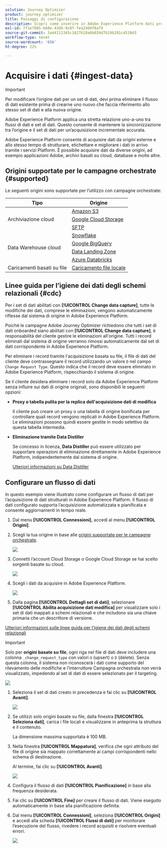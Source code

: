 ```yaml
---
solution: Journey Optimizer
product: journey optimizer
title: Passaggi di configurazione
description: Scopri come inserire in Adobe Experience Platform dati provenienti da origini supportate, come SFTP, archiviazione cloud o database.
exl-id: 7f1e7985-b68e-43d6-9c8f-fea2469f8af9
source-git-commit: 3a44111345c1627610a6b026d7b19b281c4538d3
workflow-type: tm+mt
source-wordcount: '656'
ht-degree: 22%

---
```



# Acquisire i dati {#ingest-data}

>[!IMPORTANT]
>
>Per modificare l’origine dati per un set di dati, devi prima eliminare il flusso di dati esistente prima di crearne uno nuovo che faccia riferimento allo stesso set di dati e alla nuova origine.
>
>Adobe Experience Platform applica una stretta relazione uno-a-uno tra flussi di dati e set di dati. Questo consente di mantenere la sincronizzazione tra l’origine e il set di dati per un’acquisizione incrementale accurata.

Adobe Experience Platform consente di acquisire dati da origini esterne e allo stesso tempo di strutturare, etichettare e migliorare i dati in arrivo tramite i servizi Platform. È possibile acquisire dati da diverse origini, ad esempio applicazioni Adobe, archivi basati su cloud, database e molte altre.

## Origini supportate per le campagne orchestrate {#supported}

Le seguenti origini sono supportate per l’utilizzo con campagne orchestrate:

<table>
  <thead>
    <tr>
      <th>Tipo</th>
      <th>Origine</th>
    </tr>
  </thead>
  <tbody>
    <tr>
      <td rowspan="3">Archiviazione cloud</td>
      <td><a href="https://experienceleague.adobe.com/it/docs/experience-platform/sources/ui-tutorials/create/cloud-storage/s3">Amazon S3</a></td>
    </tr>
    <tr>
      <td><a href="https://experienceleague.adobe.com/it/docs/experience-platform/sources/ui-tutorials/create/cloud-storage/google-cloud-storage">Google Cloud Storage</a></td>
    </tr>
    <tr>
      <td><a href="https://experienceleague.adobe.com/it/docs/experience-platform/sources/ui-tutorials/create/cloud-storage/sftp">SFTP</a></td>
    </tr>
      <td rowspan="4">Data Warehouse cloud</td>
      <td><a href="https://experienceleague.adobe.com/it/docs/experience-platform/sources/ui-tutorials/create/databases/snowflake">Snowflake</a></td>
    </tr>
    <tr>
      <td><a href="https://experienceleague.adobe.com/it/docs/experience-platform/sources/ui-tutorials/create/databases/bigquery">Google BigQuery</a></td>
    </tr>
    <tr>
      <td><a href="https://experienceleague.adobe.com/it/docs/experience-platform/sources/ui-tutorials/create/cloud-storage/data-landing-zone">Data Landing Zone<a></td>
    </tr>
    <tr>
      <td><a href="https://experienceleague.adobe.com/it/docs/experience-platform/sources/ui-tutorials/create/databases/databricks">Azure Databricks</a></td>
    </tr>
    <tr>
      <td rowspan="3">Caricamenti basati su file</td>
      <td><a href="https://experienceleague.adobe.com/it/docs/experience-platform/sources/ui-tutorials/create/local-system/local-file-upload">Caricamento file locale<a></td>
    </tr>

</tbody>
</table>

## Linee guida per l’igiene dei dati degli schemi relazionali {#cdc}

Per i set di dati abilitati con **[!UICONTROL Change data capture]**, tutte le modifiche dei dati, comprese le eliminazioni, vengono automaticamente riflesse dal sistema di origine in Adobe Experience Platform.

Poiché le campagne Adobe Journey Optimizer richiedono che tutti i set di dati onboarded siano abilitati con **[!UICONTROL Change data capture]**, è responsabilità del cliente gestire le eliminazioni all&#39;origine. Tutti i record eliminati dal sistema di origine verranno rimossi automaticamente dal set di dati corrispondente in Adobe Experience Platform.

Per eliminare i record tramite l&#39;acquisizione basata su file, il file di dati del cliente deve contrassegnare il record utilizzando un valore `D` nel campo `Change Request Type`. Questo indica che il record deve essere eliminato in Adobe Experience Platform, rispecchiando il sistema di origine.

Se il cliente desidera eliminare i record solo da Adobe Experience Platform senza influire sui dati di origine originali, sono disponibili le seguenti opzioni:

* **Proxy o tabella pulita per la replica dell&#39;acquisizione dati di modifica**

  Il cliente può creare un proxy o una tabella di origine bonificata per controllare quali record vengono replicati in Adobe Experience Platform. Le eliminazioni possono quindi essere gestite in modo selettivo da questa tabella intermedia.

* **Eliminazione tramite Data Distiller**

  Se concesso in licenza, **Data Distiller** può essere utilizzato per supportare operazioni di eliminazione direttamente in Adobe Experience Platform, indipendentemente dal sistema di origine.

  [Ulteriori informazioni su Data Distiller](https://experienceleague.adobe.com/it/docs/experience-platform/query/data-distiller/overview)

## Configurare un flusso di dati

In questo esempio viene illustrato come configurare un flusso di dati per l’acquisizione di dati strutturati in Adobe Experience Platform. Il flusso di dati configurato supporta l’acquisizione automatizzata e pianificata e consente aggiornamenti in tempo reale.

1. Dal menu **[!UICONTROL Connessioni]**, accedi al menu **[!UICONTROL Origini]**.

1. Scegli la tua origine in base alle [origini supportate per le campagne orchestrate](#supported).

   ![](assets/admin_sources_1.png)

1. Connetti l’account Cloud Storage o Google Cloud Storage se hai scelto sorgenti basate su cloud.

   ![](assets/admin_sources_2.png)

1. Scegli i dati da acquisire in Adobe Experience Platform.

   ![](assets/S3_config_1.png)

1. Dalla pagina **[!UICONTROL Dettagli set di dati]**, selezionare **[!UICONTROL Abilita acquisizione dati modifica]** per visualizzare solo i set di dati mappati a schemi relazionali e che includono sia una chiave primaria che un descrittore di versione.

[Ulteriori informazioni sulle linee guida per l’igiene dei dati degli schemi relazionali](#cdc)

   >[!IMPORTANT]
   >
   > Solo per **origini basate su file**, ogni riga nel file di dati deve includere una colonna `_change_request_type` con valori `U` (upsert) o `D` (delete). Senza questa colonna, il sistema non riconoscerà i dati come supporto del rilevamento delle modifiche e l’interruttore Campagna orchestrata non verrà visualizzato, impedendo al set di dati di essere selezionato per il targeting.

   ![](assets/S3_config_6.png)

1. Seleziona il set di dati creato in precedenza e fai clic su **[!UICONTROL Avanti]**.

   ![](assets/S3_config_3.png)

1. Se utilizzi solo origini basate su file, dalla finestra **[!UICONTROL Seleziona dati]**, carica i file locali e visualizzane in anteprima la struttura e il contenuto.

   La dimensione massima supportata è 100 MB.

1. Nella finestra **[!UICONTROL Mappatura]**, verifica che ogni attributo del file di origine sia mappato correttamente ai campi corrispondenti nello schema di destinazione.

   Al termine, fai clic su **[!UICONTROL Avanti]**.

   ![](assets/S3_config_4.png)

1. Configura il flusso di dati **[!UICONTROL Pianificazione]** in base alla frequenza desiderata.

1. Fai clic su **[!UICONTROL Fine]** per creare il flusso di dati. Viene eseguito automaticamente in base alla pianificazione definita.

1. Dal menu **[!UICONTROL Connessioni]**, seleziona **[!UICONTROL Origini]** e accedi alla scheda **[!UICONTROL Flussi di dati]** per monitorare l’esecuzione del flusso, rivedere i record acquisiti e risolvere eventuali errori.

   ![](assets/S3_config_5.png)


